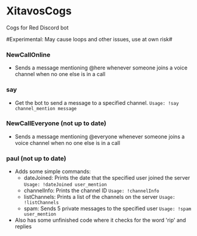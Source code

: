 # XitavosCogs
Cogs for Red Discord bot

#Experimental: May cause loops and other issues, use at own risk#

### NewCallOnline
- Sends a message mentioning @here whenever someone joins a voice channel when no one else is in a call

### say
- Get the bot to send a message to a specified channel. ```Usage: !say channel_mention message```

### NewCallEveryone (not up to date)
- Sends a message mentioning @everyone whenever someone joins a voice channel when no one else is in a call

### paul (not up to date)
- Adds some simple commands: 
    - dateJoined: Prints the date that the specified user joined the server ```Usage: !dateJoined user_mention```
    - channelInfo: Prints the channel ID ```Usage: !channelInfo```
    - listChannels: Prints a list of the channels on the server ```Usage: !listChannels```
    - spam: Sends 5 private messages to the specified user ```Usage: !spam user_mention```
- Also has some unfinished code where it checks for the word 'rip' and replies

